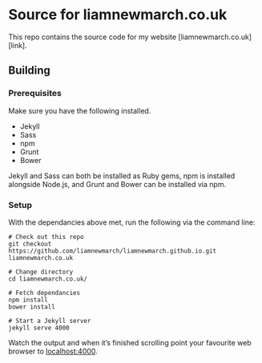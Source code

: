 # Source for liamnewmarch.co.uk

This repo contains the source code for my website [liamnewmarch.co.uk][link].


## Building

### Prerequisites

Make sure you have the following installed.

- Jekyll
- Sass
- npm
- Grunt
- Bower

Jekyll and Sass can both be installed as Ruby gems, npm is installed alongside Node.js, and Grunt and Bower can be installed via npm.


### Setup

With the dependancies above met, run the following via the command line:

```
# Check out this repo
git checkout https://github.com/liamnewmarch/liamnewmarch.github.io.git liamnewmarch.co.uk

# Change directory
cd liamnewmarch.co.uk/

# Fetch dependancies
npm install
bower install

# Start a Jekyll server
jekyll serve 4000
```

Watch the output and when it’s finished scrolling point your favourite web browser to [localhost:4000][local].


[site]: http://liamnewmarch.co.uk
[local]: http://localhost:4000
